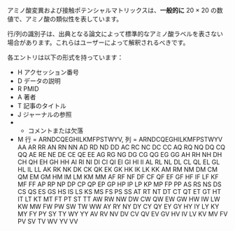 アミノ酸変異および接触ポテンシャルマトリックスは、**一般的に** 20 × 20 の数値で、アミノ酸の類似性を表しています。

行/列の識別子は、出典となる論文によって標準的なアミノ酸ラベルを表さない場合があります。これらはユーザーによって解釈されるべきです。

各エントリは以下の形式を持っています：

  * H アクセッション番号
  * D データの説明
  * R PMID
  * A 著者
  * T 記事のタイトル
  * J ジャーナルの参照
  *   * コメントまたは欠落
  * M 行 = ARNDCQEGHILKMFPSTWYV, 列 = ARNDCQEGHILKMFPSTWYV   AA   AR RR   AN RN NN   AD RD ND DD   AC RC NC DC CC   AQ RQ NQ DQ CQ QQ   AE RE NE DE CE QE EE   AG RG NG DG CG QG EG GG   AH RH NH DH CH QH EH GH HH   AI RI NI DI CI QI EI GI HI II   AL RL NL DL CL QL EL GL HL IL LL   AK RK NK DK CK QK EK GK HK IK LK KK   AM RM NM DM CM QM EM GM HM IM LM KM MM   AF RF NF DF CF QF EF GF HF IF LF KF MF FF   AP RP NP DP CP QP EP GP HP IP LP KP MP FP PP   AS RS NS DS CS QS ES GS HS IS LS KS MS FS PS SS   AT RT NT DT CT QT ET GT HT IT LT KT MT FT PT ST TT   AW RW NW DW CW QW EW GW HW IW LW KW MW FW PW SW TW WW   AY RY NY DY CY QY EY GY HY IY LY KY MY FY PY SY TY WY YY   AV RV NV DV CV QV EV GV HV IV LV KV MV FV PV SV TV WV YV VV
